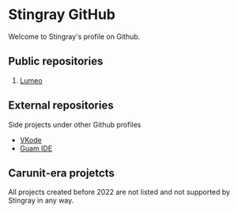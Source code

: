 # Stingray GitHub

Welcome to Stingray's profile on Github.

## Public repositories
1. [Lumeo](https://github.com/Stingray-Solutions/Lumeo)

## External repositories
Side projects under other Github profiles
* [VKode](https://github.com/vitkozel/VKode)
* [Guam IDE](https://github.com/vitkozel/Guam-IDE)

## Carunit-era projetcts

All projects created before 2022 are not listed and not supported by Stingray in any way.
